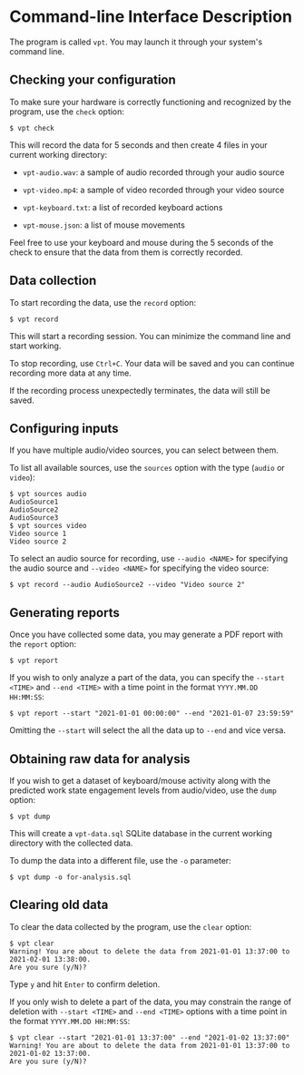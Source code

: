 # Command-line Interface Description

The program is called `vpt`. You may launch it through your system's command line.

## Checking your configuration

To make sure your hardware is correctly functioning and recognized by the program, use the `check` option:

```
$ vpt check
```

This will record the data for 5 seconds and then create 4 files in your current working directory:

* `vpt-audio.wav`: a sample of audio recorded through your audio source

* `vpt-video.mp4`: a sample of video recorded through your video source

* `vpt-keyboard.txt`: a list of recorded keyboard actions

* `vpt-mouse.json`: a list of mouse movements

Feel free to use your keyboard and mouse during the 5 seconds of the check to ensure that the data from them is correctly recorded.

## Data collection

To start recording the data, use the `record` option:

```
$ vpt record
```

This will start a recording session. You can minimize the command line and start working.

To stop recording, use `Ctrl+C`. Your data will be saved and you can continue recording more data at any time.

If the recording process unexpectedly terminates, the data will still be saved.

## Configuring inputs

If you have multiple audio/video sources, you can select between them.

To list all available sources, use the `sources` option with the type (`audio` or `video`):

```
$ vpt sources audio
AudioSource1
AudioSource2
AudioSource3
$ vpt sources video
Video source 1
Video source 2
```

To select an audio source for recording, use `--audio <NAME>` for specifying the audio source and `--video <NAME>` for specifying the video source:

```
$ vpt record --audio AudioSource2 --video "Video source 2"
```

## Generating reports

Once you have collected some data, you may generate a PDF report with the `report` option:

```
$ vpt report
```

If you wish to only analyze a part of the data, you can specify the `--start <TIME>` and `--end <TIME>` with a time point in the format `YYYY.MM.DD HH:MM:SS`:

```
$ vpt report --start "2021-01-01 00:00:00" --end "2021-01-07 23:59:59"
```

Omitting the `--start` will select the all the data up to `--end` and vice versa. 

## Obtaining raw data for analysis

If you wish to get a dataset of keyboard/mouse activity along with the predicted work state engagement levels from audio/video, use the `dump` option:

```
$ vpt dump
```

This will create a `vpt-data.sql` SQLite database in the current working directory with the collected data.

To dump the data into a different file, use the `-o` parameter:

```
$ vpt dump -o for-analysis.sql
```

## Clearing old data

To clear the data collected by the program, use the `clear` option:

```
$ vpt clear
Warning! You are about to delete the data from 2021-01-01 13:37:00 to 2021-02-01 13:38:00.
Are you sure (y/N)?
```

Type `y` and hit `Enter` to confirm deletion.

If you only wish to delete a part of the data, you may constrain the range of deletion with `--start <TIME>` and `--end <TIME>` options with a time point in the format `YYYY.MM.DD HH:MM:SS`:

```
$ vpt clear --start "2021-01-01 13:37:00" --end "2021-01-02 13:37:00"
Warning! You are about to delete the data from 2021-01-01 13:37:00 to 2021-01-02 13:37:00.
Are you sure (y/N)?
```










